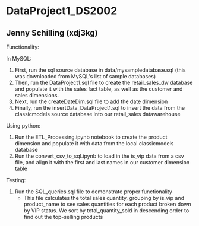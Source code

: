 # DataProject1_DS2002
## Jenny Schilling (xdj3kg)

Functionality:

In MySQL:
1. First, run the sql source database in data/mysampledatabase.sql (this was downloaded from MySQL's list of sample databases)
2. Then, run the DataProject1.sql file to create the retail_sales_dw database and populate it with the sales fact table, as well as the customer and sales dimensions.
3. Next, run the createDateDim.sql file to add the date dimension
4. Finally, run the insertData_DataProject1.sql to insert the data from the classicmodels source database into our retail_sales datawarehouse

Using python:
1. Run the ETL_Processing.ipynb notebook to create the product dimension and populate it with data from the local classicmodels database
2. Run the convert_csv_to_sql.ipynb to load in the is_vip data from a csv file, and align it with the first and last names in our customer dimension table

Testing:
1. Run the SQL_queries.sql file to demonstrate proper functionality
   - This file calculates the total sales quantity, grouping by is_vip and product_name to see sales quantities for each product broken down by VIP status. We sort by total_quantity_sold in descending order to find out the top-selling products
